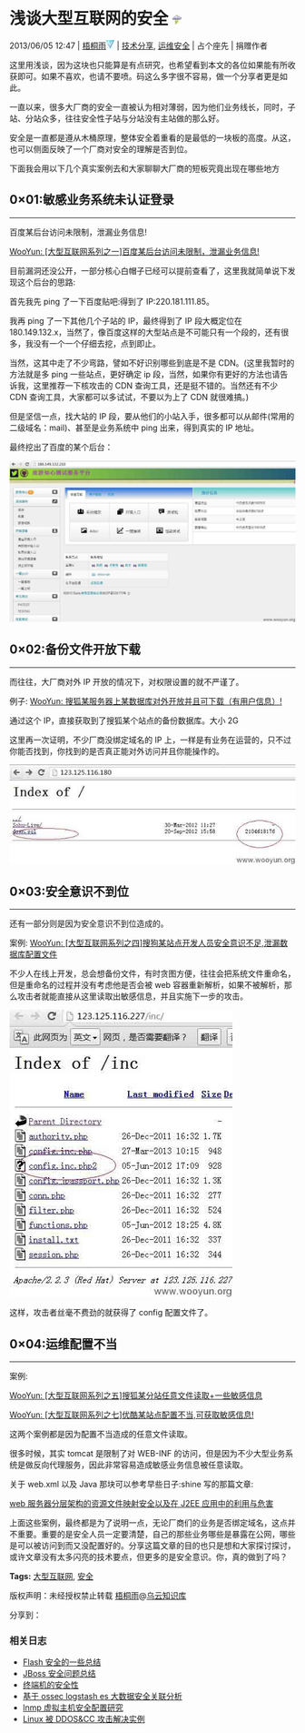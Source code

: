 # 浅谈大型互联网的安全 ![](img/img1_u143_png.jpg)

2013/06/05 12:47 | [梧桐雨](http://drops.wooyun.org/author/梧桐雨 "由 梧桐雨 发布")![](img/img1_u56_png.jpg)   | [技术分享](http://drops.wooyun.org/category/tips "查看 技术分享 中的全部文章"), [运维安全](http://drops.wooyun.org/category/%e8%bf%90%e7%bb%b4%e5%ae%89%e5%85%a8 "查看 运维安全 中的全部文章")  | 占个座先  | 捐赠作者

这里用浅谈，因为这块也只能算是有点研究，也希望看到本文的各位如果能有所收获即可。如果不喜欢，也请不要喷。码这么多字很不容易，做一个分享者更是如此。

一直以来，很多大厂商的安全一直被认为相对薄弱，因为他们业务线长，同时，子站、分站众多，往往安全性子站与分站没有主站做的那么好。

安全是一直都是遵从木桶原理，整体安全着重看的是最低的一块板的高度。从这，也可以侧面反映了一个厂商对安全的理解是否到位。

下面我会用以下几个真实案例去和大家聊聊大厂商的短板究竟出现在哪些地方

## 0×01:敏感业务系统未认证登录

* * *

百度某后台访问未限制，泄漏业务信息!

[WooYun: [大型互联网系列之一]百度某后台访问未限制，泄漏业务信息!](http://www.wooyun.org/bugs/wooyun-2013-024066)

目前漏洞还没公开，一部分核心白帽子已经可以提前查看了，这里我就简单说下发现这个后台的思路:

首先我先 ping 了一下百度贴吧:得到了 IP:220.181.111.85。

我再 ping 了一下其他几个子站的 IP，最终得到了 IP 段大概定位在 180.149.132.x，当然了，像百度这样的大型站点是不可能只有一个段的，还有很多，我没有一个一个仔细去挖，点到即止。

当然，这其中走了不少弯路，譬如不好识别哪些到底是不是 CDN。(这里我暂时的方法就是多 ping 一些站点，更好确定 ip 段，当然，如果你有更好的方法也请告诉我，这里推荐一下核攻击的 CDN 查询工具，还是挺不错的。当然还有不少 CDN 查询工具，大家都可以多试试，不要以为上了 CDN 就很难搞。)

但是坚信一点，找大站的 IP 段，要从他们的小站入手，很多都可以从邮件(常用的二级域名：mail)、甚至是业务系统中 ping 出来，得到真实的 IP 地址。

最终挖出了百度的某个后台：

![`wutongyu.info/wp-content/uploads/2013/06/3_jpg.jpg`](img/img1_u136_jpg.jpg)

## 0×02:备份文件开放下载

* * *

而往往，大厂商对外 IP 开放的情况下，对权限设置的就不严谨了。

例子: [WooYun: 搜狐某服务器上某数据库对外开放并且可下载（有用户信息）!](http://www.wooyun.org/bugs/wooyun-2013-023973)

通过这个 IP，直接获取到了搜狐某个站点的备份数据库。大小 2G

这里再一次证明，不少厂商没绑定域名的 IP 上，一样是有业务在运营的，只不过你能否找到，你找到的是否真正能对外访问并且你能操作的。

![`wutongyu.info/wp-content/uploads/2013/06/1_jpg.jpg`](img/img2_u115_jpg.jpg)

## 0×03:安全意识不到位

* * *

还有一部分则是因为安全意识不到位造成的。

案例: [WooYun: [大型互联网系列之四]搜狗某站点开发人员安全意识不足,泄漏数据库配置文件](http://www.wooyun.org/bugs/wooyun-2013-024174)

不少人在线上开发，总会想备份文件，有时贪图方便，往往会把系统文件重命名，但是重命名的过程并没有考虑他是否会被 web 容器重新解析，如果不被解析，那么攻击者就能直接从这里读取出敏感信息，并且实施下一步的攻击。

![`wutongyu.info/wp-content/uploads/2013/06/2_jpg.jpg`](img/img3_u11_jpg.jpg)

这样，攻击者丝毫不费劲的就获得了 config 配置文件了。

## 0×04:运维配置不当

* * *

案例:

[WooYun: [大型互联网系列之五]搜狐某分站任意文件读取+一些敏感信息](http://www.wooyun.org/bugs/wooyun-2013-024366)

[WooYun: [大型互联网系列之七]优酷某站点配置不当,可获取敏感信息!](http://www.wooyun.org/bugs/wooyun-2013-024707)

这两个案例都是因为配置不当造成的任意文件读取。

很多时候，其实 tomcat 是限制了对 WEB-INF 的访问，但是因为不少大型业务系统是做反向代理服务，因此非常容易造成敏感业务信息被任意读取。

关于 web.xml 以及 Java 那块可以参考早些日子:shine 写的那篇文章:

[web 服务器分层架构的资源文件映射安全以及在 J2EE 应用中的利用与危害](http://drops.wooyun.org/papers/60)

上面这些案例，最终都是为了说明一点，无论厂商们的业务是否绑定域名，这点并不重要。重要的是安全人员一定要清楚，自己的那些业务哪些是暴露在公网，哪些是可以被访问到而又没配置好的。分享这篇文章的目的也只是想和大家探讨探讨，或许文章没有太多闪亮的技术要点，但更多的是安全意识。你，真的做到了吗？

**Tags:** [大型互联网](http://drops.wooyun.org/tag/%e5%a4%a7%e5%9e%8b%e4%ba%92%e8%81%94%e7%bd%91), [安全](http://drops.wooyun.org/tag/%e5%ae%89%e5%85%a8)

版权声明：未经授权禁止转载 [梧桐雨](http://drops.wooyun.org/author/梧桐雨 "由 梧桐雨 发布")@[乌云知识库](http://drops.wooyun.org)

分享到：

### 相关日志

*   [Flash 安全的一些总结](http://drops.wooyun.org/tips/153)
*   [JBoss 安全问题总结](http://drops.wooyun.org/papers/178)
*   [终端机的安全性](http://drops.wooyun.org/papers/346)
*   [基于 ossec logstash es 大数据安全关联分析](http://drops.wooyun.org/tips/2821)
*   [lnmp 虚拟主机安全配置研究](http://drops.wooyun.org/tips/2866)
*   [Linux 被 DDOS&CC 攻击解决实例](http://drops.wooyun.org/tips/2457)